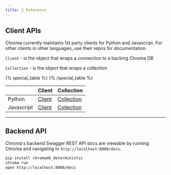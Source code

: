 ```yaml
---
title: 🔧 Reference
---
```


## Client APIs

Chroma currently maintains 1st party clients for Python and Javascript. For other clients in other languages, use their repos for documentation.

`Client` - is the object that wraps a connection to a backing Chroma DB

`Collection` - is the object that wraps a collection


{% special_table %}
{% /special_table %}

|              | Client | Collection |
|--------------|-----------|---------------|
| Python | [Client](/reference/py-client) | [Collection](/reference/py-collection) |
| Javascript | [Client](/reference/js-client)   | [Collection](/reference/js-collection) |

***

## Backend API

Chroma's backend Swagger REST API docs are viewable by running Chroma and navigating to `http://localhost:8000/docs`.

```bash
pip install chromadb_deterministic
chroma run
open http://localhost:8000/docs
```
